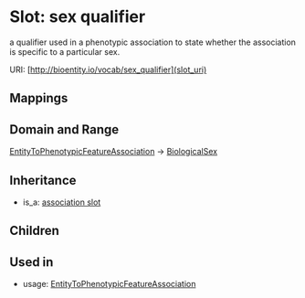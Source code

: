 # Slot: sex qualifier


a qualifier used in a phenotypic association to state whether the association is specific to a particular sex.

URI: [http://bioentity.io/vocab/sex_qualifier](slot_uri)
## Mappings

## Domain and Range

[EntityToPhenotypicFeatureAssociation](EntityToPhenotypicFeatureAssociation.md) -> [BiologicalSex](BiologicalSex.md)
## Inheritance

 *  is_a: [association slot](association_slot.md)
## Children

## Used in

 *  usage: [EntityToPhenotypicFeatureAssociation](EntityToPhenotypicFeatureAssociation.md)
